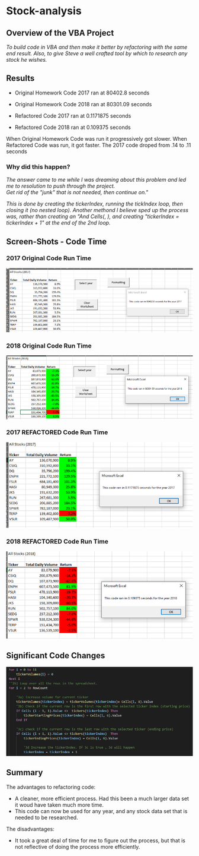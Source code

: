 # Stock-analysis

## Overview of the VBA Project
*To build code in VBA and then make it better by refactoring with the same end result. Also, to give Steve a well crafted tool by which to research any stock he wishes.*
  
## Results
- Original Homework Code 2017 ran at 80402.8 seconds
- Original Homework Code 2018 ran at 80301.09 seconds

- Refactored Code 2017 ran at 0.1171875 seconds
- Refactored Code 2018 ran at 0.109375 seconds

When Original Homework Code was run it progressively got slower.
When Refactored Code was run, it got faster. The 2017 code droped from .14 to .11 seconds

### Why did this happen?
*The answer came to me while I was dreaming about this problem and led me to resolution to push through the project.*  
*Get rid of the "junk" that is not needed, then continue on."* 

*This is done by creating the tickerIndex, running the tickIndex loop, then closing it (no nested loop).  Another methond I believe sped up the process was, rather than creating an "And Cells(*, *), and creating "tickerIndex = tickerIndex + 1" at the end of the 2nd loop.* 

## Screen-Shots - Code Time
### 2017 Original Code Run Time
![Org Code 2017](https://github.com/keithrabb/stock-analysis/blob/main/Resources/Org_Code_2017.PNG)


### 2018 Original Code Run Time
![Org Code 2018](https://github.com/keithrabb/stock-analysis/blob/main/Resources/Org_Code_2018.PNG)

### 2017 REFACTORED Code Run Time
![2017 Refactored](https://github.com/keithrabb/stock-analysis/blob/main/Resources/2017_Refactored.PNG)

### 2018 REFACTORED Code Run Time
![2018 Refactored](https://github.com/keithrabb/stock-analysis/blob/main/Resources/2018_Refactored.PNG)


## Significant Code Changes
![Code](https://github.com/keithrabb/stock-analysis/blob/main/Resources/Code.PNG)


## Summary
The advantages to refactoring code: 
 - A cleaner, more efficient process.  Had this been a much larger data set it woud have taken much more time.
 - This code can now be used for any year, and any stock data set that is needed to be researched.
 
 The disadvantages:
 - It took a great deal of time for me to figure out the process, but that is not reflective of doing the process more efficiently.
 
